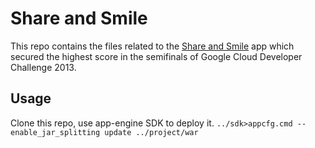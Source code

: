 Share and Smile
================

This repo contains the files related to the [Share and Smile](http://gcdc2013-shareandsmile.appspot.com) app which secured the highest score in the semifinals of Google Cloud Developer Challenge 2013.

Usage
-----

Clone this repo, use app-engine SDK to deploy it.
`../sdk>appcfg.cmd --enable_jar_splitting update ../project/war`